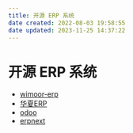 ```yaml
---
title: 开源 ERP 系统
date created: 2022-08-03 19:58:55
date updated: 2023-11-25 14:37:22
---
```


# 开源 ERP 系统

- [wimoor-erp](https://github.com/wimoor-erp/)
- [华夏ERP](https://github.com/jishenghua/jshERP)
- [odoo](https://github.com/odoo/odoo)
- [erpnext](https://github.com/frappe/erpnext)
